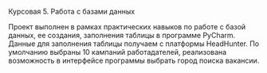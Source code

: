 Курсовая 5. 
Работа с базами данных

Проект выполнен в рамках практических навыков по работе с базой данных, ее создания, заполнения таблицы в программе PyCharm.
Данные для заполнения таблицы получаем с платформы HeadHunter. 
По умолчанию выбраны 10 кампаний работадателей, реализована возможность в интерфейсе программы выбрать город поиска вакансии.
